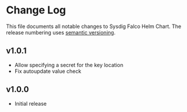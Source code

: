 # Change Log

This file documents all notable changes to Sysdig Falco Helm Chart. The release
numbering uses [semantic versioning](http://semver.org).

## v1.0.1

* Allow specifying a secret for the key location
* Fix autoupdate value check

## v1.0.0

* Initial release
